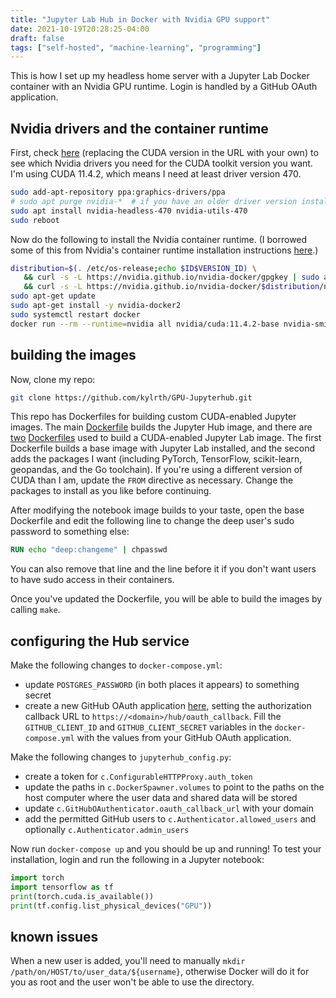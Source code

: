 ```yaml
---
title: "Jupyter Lab Hub in Docker with Nvidia GPU support"
date: 2021-10-19T20:28:25-04:00
draft: false
tags: ["self-hosted", "machine-learning", "programming"]
---
```


This is how I set up my headless home server with a Jupyter Lab Docker container with an Nvidia GPU runtime. Login is handled by a GitHub OAuth application.

## Nvidia drivers and the container runtime

First, check [here](https://docs.nvidia.com/cuda/archive/11.4.2/cuda-toolkit-release-notes/index.html) (replacing the CUDA version in the URL with your own) to see which Nvidia drivers you need for the CUDA toolkit version you want. I'm using CUDA 11.4.2, which means I need at least driver version 470.

```sh
sudo add-apt-repository ppa:graphics-drivers/ppa
# sudo apt purge nvidia-*  # if you have an older driver version installed
sudo apt install nvidia-headless-470 nvidia-utils-470
sudo reboot
```

Now do the following to install the Nvidia container runtime. (I borrowed some of this from Nvidia's container runtime installation instructions [here](https://docs.nvidia.com/datacenter/cloud-native/container-toolkit/install-guide.html#docker).)

```sh
distribution=$(. /etc/os-release;echo $ID$VERSION_ID) \
   && curl -s -L https://nvidia.github.io/nvidia-docker/gpgkey | sudo apt-key add - \
   && curl -s -L https://nvidia.github.io/nvidia-docker/$distribution/nvidia-docker.list | sudo tee /etc/apt/sources.list.d/nvidia-docker.list
sudo apt-get update
sudo apt-get install -y nvidia-docker2
sudo systemctl restart docker
docker run --rm --runtime=nvidia all nvidia/cuda:11.4.2-base nvidia-smi  # test
```

## building the images

Now, clone my repo:

```sh
git clone https://github.com/kylrth/GPU-Jupyterhub.git
```

This repo has Dockerfiles for building custom CUDA-enabled Jupyter images. The main [Dockerfile](https://github.com/kylrth/GPU-Jupyterhub/blob/master/Dockerfile) builds the Jupyter Hub image, and there are [two](https://github.com/kylrth/GPU-Jupyterhub/blob/master/notebook/base/Dockerfile) [Dockerfiles](https://github.com/kylrth/GPU-Jupyterhub/blob/master/notebook/dl/Dockerfile) used to build a CUDA-enabled Jupyter Lab image. The first Dockerfile builds a base image with Jupyter Lab installed, and the second adds the packages I want (including PyTorch, TensorFlow, scikit-learn, geopandas, and the Go toolchain). If you're using a different version of CUDA than I am, update the `FROM` directive as necessary. Change the packages to install as you like before continuing.

After modifying the notebook image builds to your taste, open the base Dockerfile and edit the following line to change the deep user's sudo password to something else:

```Dockerfile
RUN echo "deep:changeme" | chpasswd
```

You can also remove that line and the line before it if you don't want users to have sudo access in their containers.

Once you've updated the Dockerfile, you will be able to build the images by calling `make`.

## configuring the Hub service

Make the following changes to `docker-compose.yml`:

- update `POSTGRES_PASSWORD` (in both places it appears) to something secret
- create a new GitHub OAuth application [here](https://github.com/settings/applications/new), setting the authorization callback URL to `https://<domain>/hub/oauth_callback`. Fill the `GITHUB_CLIENT_ID` and `GITHUB_CLIENT_SECRET` variables in the `docker-compose.yml` with the values from your GitHub OAuth application.

Make the following changes to `jupyterhub_config.py`:

- create a token for `c.ConfigurableHTTPProxy.auth_token`
- update the paths in `c.DockerSpawner.volumes` to point to the paths on the host computer where the user data and shared data will be stored
- update `c.GitHubOAuthenticator.oauth_callback_url` with your domain
- add the permitted GitHub users to `c.Authenticator.allowed_users` and optionally `c.Authenticator.admin_users`

Now run `docker-compose up` and you should be up and running! To test your installation, login and run the following in a Jupyter notebook:

```python
import torch
import tensorflow as tf
print(torch.cuda.is_available())
print(tf.config.list_physical_devices("GPU"))
```

## known issues

When a new user is added, you'll need to manually `mkdir /path/on/HOST/to/user_data/${username}`, otherwise Docker will do it for you as root and the user won't be able to use the directory.
